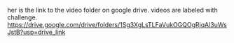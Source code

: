her is the link to the video folder on google drive. videos are labeled with challenge.
https://drive.google.com/drive/folders/1Sg3XgLsTLFaVukOGQOgRjqAl3uWsJstB?usp=drive_link

